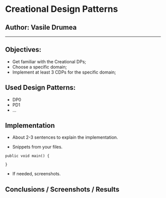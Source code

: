# Creational Design Patterns


## Author: Vasile Drumea

----

## Objectives:

* Get familiar with the Creational DPs;
* Choose a specific domain;
* Implement at least 3 CDPs for the specific domain;


## Used Design Patterns:

* DP0
* PD1
* ...


## Implementation

* About 2-3 sentences to explain the implementation.


* Snippets from your files.

```
public void main() {

}
```

* If needed, screenshots.


## Conclusions / Screenshots / Results